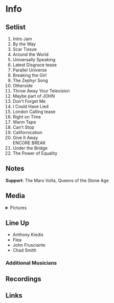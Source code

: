 # Info

## Setlist

1. Intro Jam
2. By the Way
3. Scar Tissue
4. Around the World
5. Universally Speaking
6. Latest Disgrace tease
7. Parallel Universe
8. Breaking the Girl
9. The Zephyr Song
10. Otherside
11. Throw Away Your Television
12. Maybe part of JOHN
13. Don't Forget Me
14. I Could Have Lied
15. London Calling tease
16. Right on Time
17. Warm Tape
18. Can't Stop
19. Californication
20. Give It Away
<br> ENCORE BREAK
21. Under the Bridge
22. The Power of Equality

## Notes

**Support**: The Mars Volta, Queens of the Stone Age

## Media 

<details>
  <summary>Pictures</summary>
  <!--<img alt="Setlist" title="Setlist" src="_.jpg" height="200" />-->
</details>

## Line Up

* Anthony Kiedis
* Flea
* John Frusciante
* Chad Smith

### Additional Musicians

## Recordings

## Links

